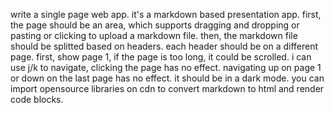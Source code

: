 write a single page web app. it's a markdown based presentation app. first, the page should be an area, which supports dragging and dropping or pasting or clicking to upload a markdown file. then, the markdown file should be splitted based on headers. each header should be on a different page. first, show page 1, if the page is too long, it could be scrolled. i can use j/k to navigate, clicking the page has no effect. navigating up on page 1 or down on the last page has no effect. it should be in a dark mode. you can import opensource libraries on cdn to convert markdown to html and render code blocks.
